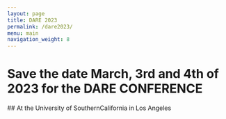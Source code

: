 ```yaml
---
layout: page
title: DARE 2023
permalink: /dare2023/
menu: main
navigation_weight: 8
---
```

# Save the date March, 3rd and 4th of 2023 for the DARE CONFERENCE

## At the University of SouthernCalifornia in Los Angeles

